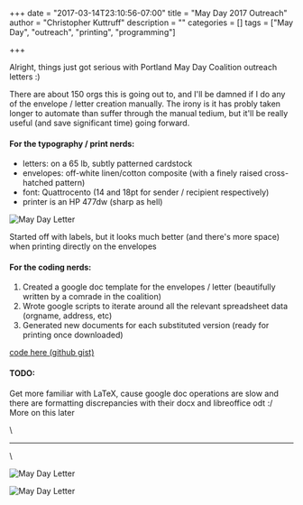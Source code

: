 +++
date = "2017-03-14T23:10:56-07:00"
title = "May Day 2017 Outreach"
author = "Christopher Kuttruff"
description = ""
categories = []
tags = ["May Day", "outreach", "printing", "programming"]

+++

Alright, things just got serious with Portland May Day Coalition outreach letters  :)

There are about 150 orgs this is going out to, and I'll be damned if I do any of the envelope / letter creation manually.  The irony is it has probly taken longer to automate than suffer through the manual tedium, but it'll be really useful (and save significant time) going forward.

#### For the typography / print nerds:

* letters: on a 65 lb, subtly patterned cardstock
* envelopes: off-white linen/cotton composite (with a finely raised cross-hatched pattern)
* font: Quattrocento (14 and 18pt for sender / recipient respectively)
* printer is an HP 477dw (sharp as hell)

![May Day Letter](/images/posts/may_day_letter.jpg)

Started off with labels, but it looks much better (and there's more space) when printing directly on the envelopes

#### For the coding nerds:

1. Created a google doc template for the envelopes / letter (beautifully written by a comrade in the coalition)
1. Wrote google scripts to iterate around all the relevant spreadsheet data (orgname, address, etc)
1. Generated new documents for each substituted version (ready for printing once downloaded)

[code here (github gist)](https://gist.github.com/ckuttruff/ae1bf94119e5901edcfc47ea0fed9253)

#### TODO:

Get more familiar with LaTeX, cause google doc operations are slow and there are formatting discrepancies with their docx and libreoffice odt :/ More on this later

\

----------------

\


![May Day Letter](/images/posts/may_day_template.jpg)

![May Day Letter](/images/posts/may_day_code.jpg)
